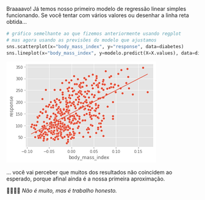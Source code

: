 Braaaavo! Já temos nosso primeiro modelo de regressão linear simples funcionando. Se você tentar com vários valores ou desenhar a linha reta obtida...

```python
# gráfico semelhante ao que fizemos anteriormente usando regplot
# mas agora usando as previsões do modelo que ajustamos
sns.scatterplot(x="body_mass_index", y="response", data=diabetes)
sns.lineplot(x="body_mass_index", y=modelo.predict(X=X.values), data=diabetes)
```

<img src="https://raw.githubusercontent.com/MumukiProject/mumuki-guia-python3-regresion-lineal/master/assets/regplot_real_1672436347390.png" alt="regplot_real_1672436347390.png" width="auto" height="auto">

... você vai perceber que muitos dos resultados não coincidem ao esperado, porque afinal ainda é a nossa primeira aproximação.

:woman_farmer::man_farmer: _Não é muito, mas é trabalho honesto._
